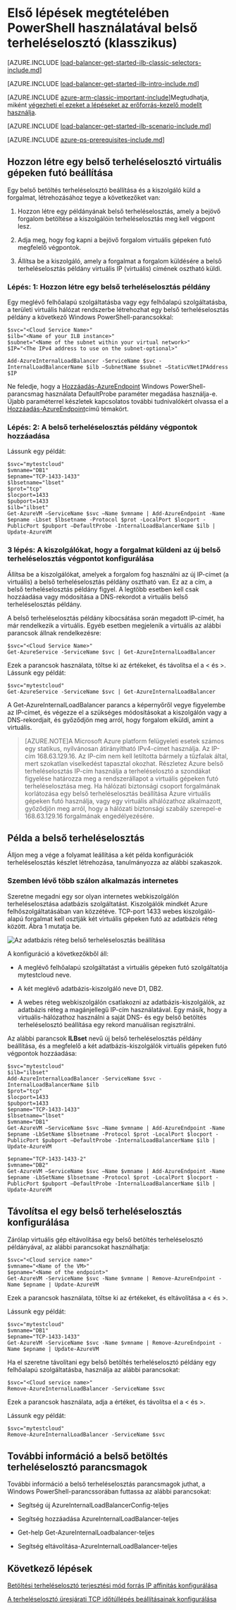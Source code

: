 <properties
   pageTitle="Hozzon létre egy belső terheléselosztó PowerShell használata a klasszikus telepítési modell |} Microsoft Azure"
   description="Megtudhatja, hogy miként hozhat létre egy belső terheléselosztó a klasszikus telepítési modell PowerShell használatával"
   services="load-balancer"
   documentationCenter="na"
   authors="sdwheeler"
   manager="carmonm"
   editor=""
   tags="azure-service-management"
/>
<tags
   ms.service="load-balancer"
   ms.devlang="na"
   ms.topic="get-started-article"
   ms.tgt_pltfrm="na"
   ms.workload="infrastructure-services"
   ms.date="02/09/2016"
   ms.author="sewhee" />

# <a name="get-started-creating-an-internal-load-balancer-classic-using-powershell"></a>Első lépések megtételében PowerShell használatával belső terheléselosztó (klasszikus)

[AZURE.INCLUDE [load-balancer-get-started-ilb-classic-selectors-include.md](../../includes/load-balancer-get-started-ilb-classic-selectors-include.md)]

[AZURE.INCLUDE [load-balancer-get-started-ilb-intro-include.md](../../includes/load-balancer-get-started-ilb-intro-include.md)]

[AZURE.INCLUDE [azure-arm-classic-important-include](../../includes/learn-about-deployment-models-classic-include.md)]Megtudhatja, miként [végezheti el ezeket a lépéseket az erőforrás-kezelő modellt használja](load-balancer-get-started-ilb-arm-ps.md).

[AZURE.INCLUDE [load-balancer-get-started-ilb-scenario-include.md](../../includes/load-balancer-get-started-ilb-scenario-include.md)]


[AZURE.INCLUDE [azure-ps-prerequisites-include.md](../../includes/azure-ps-prerequisites-include.md)]


## <a name="create-an-internal-load-balancer-set-for-virtual-machines"></a>Hozzon létre egy belső terheléselosztó virtuális gépeken futó beállítása

Egy belső betöltés terheléselosztó beállítása és a kiszolgáló küld a forgalmat, létrehozásához tegye a következőket van:

1. Hozzon létre egy példányának belső terheléselosztás, amely a bejövő forgalom betöltése a kiszolgálóin terheléselosztás meg kell végpont lesz.

1. Adja meg, hogy fog kapni a bejövő forgalom virtuális gépeken futó megfelelő végpontok.

1. Állítsa be a kiszolgáló, amely a forgalmat a forgalom küldésére a belső terheléselosztás példány virtuális IP (virtuális) címének osztható küldi.


### <a name="step-1-create-an-internal-load-balancing-instance"></a>Lépés: 1: Hozzon létre egy belső terheléselosztás példány

Egy meglévő felhőalapú szolgáltatásba vagy egy felhőalapú szolgáltatásba, a területi virtuális hálózat rendszerbe létrehozhat egy belső terheléselosztás példány a következő Windows PowerShell-parancsokkal:

    $svc="<Cloud Service Name>"
    $ilb="<Name of your ILB instance>"
    $subnet="<Name of the subnet within your virtual network>"
    $IP="<The IPv4 address to use on the subnet-optional>"

    Add-AzureInternalLoadBalancer -ServiceName $svc -InternalLoadBalancerName $ilb –SubnetName $subnet –StaticVNetIPAddress $IP


Ne feledje, hogy a [Hozzáadás-AzureEndpoint](https://msdn.microsoft.com/library/dn495300.aspx) Windows PowerShell-parancsmag használata DefaultProbe paraméter megadása használja-e. Újabb paraméterrel készletek kapcsolatos további tudnivalókért olvassa el a [Hozzáadás-AzureEndpoint](https://msdn.microsoft.com/library/dn495300.aspx)című témakört.

### <a name="step-2-add-endpoints-to-the-internal-load-balancing-instance"></a>Lépés: 2: A belső terheléselosztás példány végpontok hozzáadása

Lássunk egy példát:

    $svc="mytestcloud"
    $vmname="DB1"
    $epname="TCP-1433-1433"
    $lbsetname="lbset"
    $prot="tcp"
    $locport=1433
    $pubport=1433
    $ilb="ilbset"
    Get-AzureVM –ServiceName $svc –Name $vmname | Add-AzureEndpoint -Name $epname -Lbset $lbsetname -Protocol $prot -LocalPort $locport -PublicPort $pubport –DefaultProbe -InternalLoadBalancerName $ilb | Update-AzureVM


### <a name="step-3-configure-your-servers-to-send-their-traffic-to-the-new-internal-load-balancing-endpoint"></a>3 lépés: A kiszolgálókat, hogy a forgalmat küldeni az új belső terheléselosztás végpontot konfigurálása

Állítsa be a kiszolgálókat, amelyek a forgalom fog használni az új IP-címet (a virtuális) a belső terheléselosztás példány osztható van. Ez az a cím, a belső terheléselosztás példány figyel. A legtöbb esetben kell csak hozzáadása vagy módosítása a DNS-rekordot a virtuális belső terheléselosztás példány.

A belső terheléselosztás példány kibocsátása során megadott IP-címét, ha már rendelkezik a virtuális. Egyéb esetben megjelenik a virtuális az alábbi parancsok állnak rendelkezésre:

    $svc="<Cloud Service Name>"
    Get-AzureService -ServiceName $svc | Get-AzureInternalLoadBalancer



Ezek a parancsok használata, töltse ki az értékeket, és távolítsa el a < és >. Lássunk egy példát:

    $svc="mytestcloud"
    Get-AzureService -ServiceName $svc | Get-AzureInternalLoadBalancer


A Get-AzureInternalLoadBalancer parancs a képernyőről vegye figyelembe az IP-címet, és végezze el a szükséges módosításokat a kiszolgálón vagy a DNS-rekordjait, és győződjön meg arról, hogy forgalom elküldi, amint a virtuális.

>[AZURE.NOTE]A Microsoft Azure platform felügyeleti esetek számos egy statikus, nyilvánosan átirányítható IPv4-címet használja. Az IP-cím 168.63.129.16. Az IP-cím nem kell letiltotta bármely a tűzfalak által, mert szokatlan viselkedést tapasztal okozhat.
>Részletez Azure belső terheléselosztás IP-cím használja a terheléselosztó a szondákat figyelése határozza meg a rendszerállapot a virtuális gépeken futó terheléselosztása meg. Ha hálózati biztonsági csoport forgalmának korlátozása egy belső terheléselosztás beállítása Azure virtuális gépeken futó használja, vagy egy virtuális alhálózathoz alkalmazott, győződjön meg arról, hogy a hálózati biztonsági szabály szerepel-e 168.63.129.16 forgalmának engedélyezésére.


## <a name="example-of-internal-load-balancing"></a>Példa a belső terheléselosztás

Álljon meg a vége a folyamat leállítása a két példa konfigurációk terheléselosztás készlet létrehozása, tanulmányozza az alábbi szakaszok.

### <a name="an-internet-facing-multi-tier-application"></a>Szemben lévő több szálon alkalmazás internetes

Szeretne megadni egy sor olyan internetes webkiszolgálón terheléselosztása adatbázis szolgáltatást. Kiszolgálók mindkét Azure felhőszolgáltatásában van közzétéve. TCP-port 1433 webes kiszolgáló-alapú forgalmat kell osztják két virtuális gépeken futó az adatbázis réteg között. Ábra 1 mutatja be.

![Az adatbázis réteg belső terheléselosztás beállítása](./media/load-balancer-internal-getstarted/IC736321.png)


A konfiguráció a következőkből áll:

- A meglévő felhőalapú szolgáltatást a virtuális gépeken futó szolgáltatója mytestcloud neve.

- A két meglévő adatbázis-kiszolgáló neve D1, DB2.

- A webes réteg webkiszolgálón csatlakozni az adatbázis-kiszolgálók, az adatbázis réteg a magánjellegű IP-cím használatával. Egy másik, hogy a virtuális-hálózathoz használni a saját DNS- és egy belső betöltés terheléselosztó beállítása egy rekord manuálisan regisztrálni.

Az alábbi parancsok **ILBset** nevű új belső terheléselosztás példány beállítása, és a megfelelő a két adatbázis-kiszolgálók virtuális gépeken futó végpontok hozzáadása:

    $svc="mytestcloud"
    $ilb="ilbset"
    Add-AzureInternalLoadBalancer -ServiceName $svc -InternalLoadBalancerName $ilb
    $prot="tcp"
    $locport=1433
    $pubport=1433
    $epname="TCP-1433-1433"
    $lbsetname="lbset"
    $vmname="DB1"
    Get-AzureVM –ServiceName $svc –Name $vmname | Add-AzureEndpoint -Name $epname -LbSetName $lbsetname -Protocol $prot -LocalPort $locport -PublicPort $pubport –DefaultProbe -InternalLoadBalancerName $ilb | Update-AzureVM

    $epname="TCP-1433-1433-2"
    $vmname="DB2"
    Get-AzureVM –ServiceName $svc –Name $vmname | Add-AzureEndpoint -Name $epname -LbSetName $lbsetname -Protocol $prot -LocalPort $locport -PublicPort $pubport –DefaultProbe -InternalLoadBalancerName $ilb | Update-AzureVM


## <a name="remove-an-internal-load-balancing-configuration"></a>Távolítsa el egy belső terheléselosztás konfigurálása

Zárólap virtuális gép eltávolítása egy belső betöltés terheléselosztó példányával, az alábbi parancsokat használhatja:

    $svc="<Cloud service name>"
    $vmname="<Name of the VM>"
    $epname="<Name of the endpoint>"
    Get-AzureVM -ServiceName $svc -Name $vmname | Remove-AzureEndpoint -Name $epname | Update-AzureVM

Ezek a parancsok használata, töltse ki az értékeket, és eltávolítása a < és >.

Lássunk egy példát:

    $svc="mytestcloud"
    $vmname="DB1"
    $epname="TCP-1433-1433"
    Get-AzureVM -ServiceName $svc -Name $vmname | Remove-AzureEndpoint -Name $epname | Update-AzureVM

Ha el szeretne távolítani egy belső betöltés terheléselosztó példány egy felhőalapú szolgáltatásba, használja az alábbi parancsokat:

    $svc="<Cloud service name>"
    Remove-AzureInternalLoadBalancer -ServiceName $svc

Ezek a parancsok használata, adja a értéket, és távolítsa el a < és >.

Lássunk egy példát:

    $svc="mytestcloud"
    Remove-AzureInternalLoadBalancer -ServiceName $svc



## <a name="additional-information-about-internal-load-balancer-cmdlets"></a>További információ a belső betöltés terheléselosztó parancsmagok


További információ a belső terheléselosztás parancsmagok juthat, a Windows PowerShell-parancssorában futtassa az alábbi parancsokat:

- Segítség új AzureInternalLoadBalancerConfig-teljes

- Segítség hozzáadása AzureInternalLoadBalancer-teljes

- Get-help Get-AzureInternalLoadbalancer-teljes

- Segítség eltávolítása-AzureInternalLoadBalancer-teljes

## <a name="next-steps"></a>Következő lépések

[Betöltési terheléselosztó terjesztési mód forrás IP affinitás konfigurálása](load-balancer-distribution-mode.md)

[A terheléselosztó üresjárati TCP időtúllépés beállításainak konfigurálása](load-balancer-tcp-idle-timeout.md)